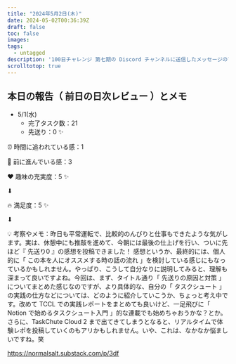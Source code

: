 ```yaml
---
title: "2024年5月2日(木)"
date: 2024-05-02T00:36:39Z
draft: false
toc: false
images:
tags: 
  - untagged
description: '100日チャレンジ 第七期の Discord チャンネルに送信したメッセージのアーカイブ'
scrolltotop: true
---
```


## 本日の報告（ 前日の日次レビュー ）とメモ

- 5/1(水)
  - 完了タスク数：21
  - 先送り：0 ✨

⏰ 時間に追われている感：1

💪 前に進んでいる感：3

❤️ 趣味の充実度：5 ✨

⬇︎

🔥 満足度：5 ✨

⬇︎

💡 考察やメモ：昨日も平常運転で、比較的のんびりと仕事もできたような気がします。実は、休憩中にも推敲を進めて、今朝には最後の仕上げを行い、ついに先ほど『 先送り0 』の感想を投稿できました！ 感想というか、最終的には、個人的に「 この本を人にオススメする時の話の流れ 」を検討している感じにもなっているかもしれません。やっぱり、こうして自分なりに説明してみると、理解も深まって良いですよね。今回は、まず、タイトル通り「 先送りの原因と対策 」についてまとめた感じなのですが、より具体的な、自分の「 タスクシュート 」の実践の仕方などについては、どのように紹介していこうか、ちょっと考え中です。改めて TCCL での実践レポートをまとめても良いけど、一足飛びに「 Notion で始めるタスクシュート入門 」的な連載でも始めちゃおうかな？とか。さらに、TaskChute Cloud 2 まで出てきてしまうとなると、リアルタイムで体験レポを投稿していくのもアリかもしれません。いや、これは、なかなか悩ましいですね。笑

https://normalsalt.substack.com/p/3df
